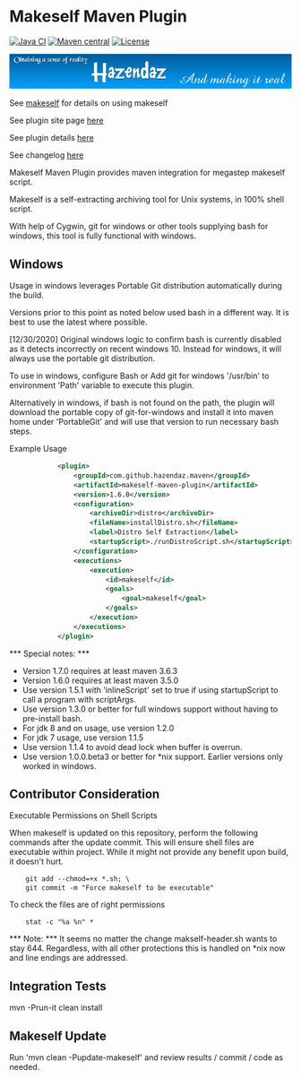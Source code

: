 Makeself Maven Plugin
=====================

[![Java CI](https://github.com/hazendaz/makeself-maven-plugin/workflows/Java%20CI/badge.svg)](https://github.com/hazendaz/makeself-maven-plugin/actions?query=workflow%3A%22Java+CI%22)
[![Maven central](https://maven-badges.herokuapp.com/maven-central/com.github.hazendaz.maven/makeself-maven-plugin/badge.svg)](https://maven-badges.herokuapp.com/maven-central/com.github.hazendaz.maven/makeself-maven-plugin)
[![License](http://img.shields.io/:license-glp-blue.svg)](https://www.gnu.org/licenses/old-licenses/gpl-2.0.en.html)

![hazendaz](src/site/resources/images/hazendaz-banner.jpg)

See [makeself](https://github.com/megastep/makeself) for details on using makeself

See plugin site page [here](https://hazendaz.github.io/makeself-maven-plugin/)

See plugin details [here](https://hazendaz.github.io/makeself-maven-plugin/plugin-info.html)

See changelog [here](https://hazendaz.github.io/makeself-maven-plugin/CHANGELOG.md)

Makeself Maven Plugin provides maven integration for megastep makeself script.

Makeself is a self-extracting archiving tool for Unix systems, in 100% shell script.

With help of Cygwin, git for windows or other tools supplying bash for windows, this tool is fully functional with windows.

## Windows ##

Usage in windows leverages Portable Git distribution automatically during the build.

Versions prior to this point as noted below used bash in a different way.  It is best to use the latest where possible.

[12/30/2020] Original windows logic to confirm bash is currently disabled as it detects incorrectly on recent windows 10.  Instead for windows, it will always use the portable git distribution.

To use in windows, configure Bash or Add git for windows '/usr/bin' to environment 'Path' variable to execute this plugin.

Alternatively in windows, if bash is not found on the path, the plugin will download the portable copy of git-for-windows and install it into maven home under 'PortableGit' and will use that version to run necessary bash steps.

Example Usage

```xml
            <plugin>
                <groupId>com.github.hazendaz.maven</groupId>
                <artifactId>makeself-maven-plugin</artifactId>
                <version>1.6.0</version>
                <configuration>
                    <archiveDir>distro</archiveDir>
                    <fileName>installDistro.sh</fileName>
                    <label>Distro Self Extraction</label>
                    <startupScript>./runDistroScript.sh</startupScript>
                </configuration>
                <executions>
                    <execution>
                        <id>makeself</id>
                        <goals>
                            <goal>makeself</goal>
                        </goals>
                    </execution>
                </executions>
            </plugin>
```

*** Special notes: ***

- Version 1.7.0 requires at least maven 3.6.3
- Version 1.6.0 requires at least maven 3.5.0
- Use version 1.5.1 with 'inlineScript' set to true if using startupScript to call a program with scriptArgs.
- Use version 1.3.0 or better for full windows support without having to pre-install bash.
- For jdk 8 and on usage, use version 1.2.0
- For jdk 7 usage, use version 1.1.5
- Use version 1.1.4 to avoid dead lock when buffer is overrun.
- Use version 1.0.0.beta3 or better for *nix support.  Earlier versions only worked in windows.

## Contributor Consideration ##

Executable Permissions on Shell Scripts

When makeself is updated on this repository, perform the following commands after the update commit.  This will ensure shell files are executable within project.
While it might not provide any benefit upon build, it doesn't hurt.

```git
    git add --chmod=+x *.sh; \
    git commit -m "Force makeself to be executable"
```

To check the files are of right permissions

```stat
    stat -c "%a %n" *
```

*** Note: *** It seems no matter the change makself-header.sh wants to stay 644.  Regardless, with all other protections this is handled on *nix now and line endings are addressed.

## Integration Tests ##

mvn -Prun-it clean install

## Makeself Update ##

Run 'mvn clean -Pupdate-makeself' and review results / commit / code as needed.
